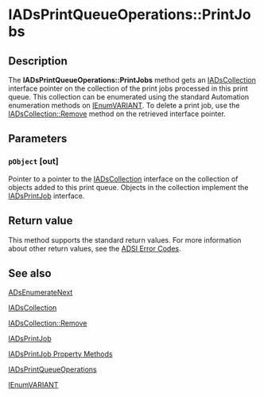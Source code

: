 # IADsPrintQueueOperations::PrintJobs

## Description

The **IADsPrintQueueOperations::PrintJobs** method gets an [IADsCollection](https://learn.microsoft.com/windows/desktop/api/iads/nn-iads-iadscollection) interface pointer on the collection of the print jobs processed in this print queue. This collection can be enumerated using the standard Automation enumeration methods on [IEnumVARIANT](https://learn.microsoft.com/previous-versions/windows/desktop/api/oaidl/nn-oaidl-ienumvariant). To delete a print job, use the [IADsCollection::Remove](https://learn.microsoft.com/windows/desktop/api/iads/nf-iads-iadscollection-remove) method on the retrieved interface pointer.

## Parameters

### `pObject` [out]

Pointer to a pointer to the [IADsCollection](https://learn.microsoft.com/windows/desktop/api/iads/nn-iads-iadscollection) interface on the collection of objects added to this print queue. Objects in the collection implement the [IADsPrintJob](https://learn.microsoft.com/windows/desktop/api/iads/nn-iads-iadsprintjob) interface.

## Return value

This method supports the standard return values. For more information about other return values, see the [ADSI Error Codes](https://learn.microsoft.com/windows/desktop/ADSI/adsi-error-codes).

## See also

[ADsEnumerateNext](https://learn.microsoft.com/windows/desktop/api/adshlp/nf-adshlp-adsenumeratenext)

[IADsCollection](https://learn.microsoft.com/windows/desktop/api/iads/nn-iads-iadscollection)

[IADsCollection::Remove](https://learn.microsoft.com/windows/desktop/api/iads/nf-iads-iadscollection-remove)

[IADsPrintJob](https://learn.microsoft.com/windows/desktop/api/iads/nn-iads-iadsprintjob)

[IADsPrintJob Property Methods](https://learn.microsoft.com/windows/desktop/ADSI/iadsprintjob-property-methods)

[IADsPrintQueueOperations](https://learn.microsoft.com/windows/desktop/api/iads/nn-iads-iadsprintqueueoperations)

[IEnumVARIANT](https://learn.microsoft.com/previous-versions/windows/desktop/api/oaidl/nn-oaidl-ienumvariant)